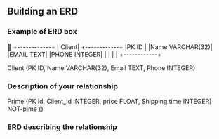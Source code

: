 ## Building an ERD 

### Example of ERD box

+------------+
| Client|
+------------+
|PK       ID |
|Name VARCHAR(32)|
|EMAIL    TEXT|
|PHONE  INTEGER|
|            |
|            |
+------------+

Client (PK ID, Name VARCHAR(32), Email TEXT, Phone INTEGER)

### Description of your relationship
Prime (PK id, Client_id INTEGER, price FLOAT, Shipping time INTEGER)
NOT-pime ()
### ERD describing the relationship
